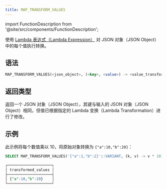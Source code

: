 ```yaml
---
title: MAP_TRANSFORM_VALUES
---
```

import FunctionDescription from '@site/src/components/FunctionDescription';

<FunctionDescription description="新增或更新于：v1.2.762"/>

使用 [Lambda 表达式（Lambda Expression）](../../../00-sql-reference/42-lambda-expressions.md) 对 JSON 对象（JSON Object）中的每个值执行转换。

## 语法

```sql
MAP_TRANSFORM_VALUES(<json_object>, (<key>, <value>) -> <value_transformation>)
```

## 返回类型

返回一个 JSON 对象（JSON Object），其键与输入的 JSON 对象（JSON Object）相同，但值已根据指定的 Lambda 变换（Lambda Transformation）进行了修改。

## 示例

此示例将每个数值乘以 10，将原始对象转换为 `{"a":10,"b":20}`：

```sql
SELECT MAP_TRANSFORM_VALUES('{"a":1,"b":2}'::VARIANT, (k, v) -> v * 10) AS transformed_values;

┌────────────────────┐
│ transformed_values │
├────────────────────┤
│ {"a":10,"b":20}    │
└────────────────────┘
```